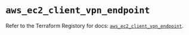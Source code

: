 # `aws_ec2_client_vpn_endpoint`

Refer to the Terraform Registory for docs: [`aws_ec2_client_vpn_endpoint`](https://registry.terraform.io/providers/hashicorp/aws/5.13.1/docs/resources/ec2_client_vpn_endpoint).
